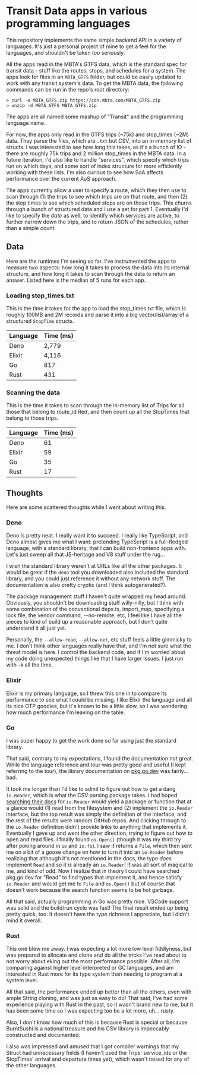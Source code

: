 # Transit Data apps in various programming languages

This repository implements the same simple backend API in a variety of
languages. It's just a personal project of mine to get a feel for the languages,
and shouldn't be taken _too_ seriously.

All the apps read in the MBTA's GTFS data, which is the standard spec for
transit data - stuff like the routes, stops, and schedules for a system. The
apps look for files in an `MBTA_GTFS` folder, but could be easily updated to
work with any transit system's data. To get the MBTA data, the following
commands can be run in the repo's root directory:

```
> curl -o MBTA_GTFS.zip https://cdn.mbta.com/MBTA_GTFS.zip
> unzip -d MBTA_GTFS MBTA_GTFS.zip
```

The apps are all named some mashup of "Transit" and the programming language
name.

For now, the apps only read in the GTFS trips (~75k) and stop_times (~2M) data.
They parse the files, which are `.txt` but CSV, into an in-memory list of
structs. I was interested to see how long this takes, as it's a bunch of IO -
there are roughly 75k trips and 2 million stop_times in the MBTA data. In a
future iteration, I'd also like to handle "services", which specify which trips
run on which days, and some sort of index structure for more efficiently working
with these lists. I'm also curious to see how SoA affects performance over the
current AoS approach.

The apps currently allow a user to specify a route, which they then use to scan
through (1) the trips to see which trips are on that route, and then (2) the
stop times to see which scheduled stops are on those trips. This churns through
a bunch of structured data and I use a set for part 1. Eventually I'd like to
specify the _date_ as well, to identify which services are active, to further
narrow down the trips, and to return JSON of the schedules, rather than a simple
count.

## Data

Here are the runtimes I'm seeing so far. I've instrumented the apps to measure
two aspects: how long it takes to process the data into its internal structure,
and how long it takes to scan through the data to return an answer. Listed here
is the median of 5 runs for each app.

### Loading stop_times.txt

This is the time it takes for the app to load the stop_times.txt file, which is
roughly 100MB and 2M records and parse it into a big vector/list/array of a
structured `StopTime` structs.

| Language | Time (ms) |
| -------- | --------- |
| Deno     | 2,779     |
| Elixir   | 4,116     |
| Go       | 817       |
| Rust     | 431       |

### Scanning the data

This is the time it takes to scan through the in-memory list of Trips for all
those that belong to route_id Red, and then count up all the StopTimes that
belong to those trips.

| Language | Time (ms) |
| -------- | --------- |
| Deno     | 61        |
| Elixir   | 59        |
| Go       | 35        |
| Rust     | 17        |

## Thoughts

Here are some scattered thoughts while I went about writing this.

### Deno

Deno is pretty neat. I really want it to succeed. I really like TypeScript, and
Deno almost gives me what I want: pretending TypeScript is a full-fledged
language, with a standard library, that I can build non-frontend apps with.
Let's just sweep all that JS-heritage and V8 stuff under the rug...

I wish the standard library weren't at URLs like all the other packages. It
would be great if the `deno` tool you downloaded also included the standard
library, and you could just reference it without any network stuff. The
documentation is also pretty cryptic (and I think autogenerated?).

The package management stuff I haven't quite wrapped my head around. Obviously,
you shouldn't be downloading stuff willy-nilly, but I think with some
combination of the conventional deps.ts, import_map, specifying a lock file, the
vendor command, --no-remote, etc, I feel like I have all the pieces to kind of
build up a reasonable approach, but I don't quite understand it all just yet.

Personally, the `--allow-read`, `--allow-net`, etc stuff feels a little gimmicky
to me. I don't think other languages really have that, and I'm not sure what the
threat model is here. I control the backend code, and if I'm worried about my
code doing unexpected things like that I have larger issues. I just run with
`-A` all the time.

### Elixir

Elixir is my primary language, so I threw this one in to compare its performance
to see what I could be missing. I like Elixir the language and all its nice OTP
goodies, but it's known to be a little slow, so I was wondering how much
performance I'm leaving on the table.

### Go

I was super happy to get the work done so far using just the standard library.

That said, contrary to my expectations, I found the documentation not great.
While the language reference and tour was pretty good and useful (I kept
referring to the tour), the library documentation on
[pkg.go.dev](https://pkg.go.dev/) was fairly... bad.

It took me longer than I'd like to admit to figure out how to get a dang
`io.Reader`, which is what the CSV parsing package takes. I had hoped
[searching their docs](https://pkg.go.dev/search?q=io.reader) for `io.Reader`
would yield a package or function that at a glance would (1) read from the
filesystem and (2) implement the `io.Reader` interface, but the top result was
simply the definition of the interface, and the rest of the results were random
GitHub repos. And clicking through to the `io.Reader` definition didn't provide
links to anything that implements it. Eventually I gave up and went the other
direction, trying to figure out how to open and read files. I finally found
`os.Open()` (though it was my third try after poking around in `io` and
`io.fs`). I saw it returns a `File`, which then sent me on a bit of a goose
change on how to turn _it_ into an `io.Reader` before realizing that although
it's not mentioned in the docs, the type _does_ implement `Read` and so it _is_
already an `io.Reader`! It was all sort of magical to me, and kind of odd. Now I
realize that in theory I could have searched pkg.go.dev for "Read" to find types
that implement it, and hence satisfy `io.Reader` and would get me to `File` and
`os.Open()` but of course that doesn't work because the search function seems to
be hot garbage.

All that said, actually programming in Go was pretty nice. VSCode support was
solid and the build/run cycle was fast! The final result ended up being pretty
quick, too. It doesn't have the type richness I appreciate, but I didn't mind it
overall.

### Rust

This one blew me away. I was expecting a lot more low level fiddlyness, but was
prepared to allocate and clone and do all the tricks I've read about to not
worry about eking out the most performance possible. After all, I'm comparing
against higher level interpreted or GC languages, and am interested in Rust more
for its type system than needing to program at a system level.

All that said, the performance ended up better than all the others, even with
ample String cloning, and was just as easy to do! That said, I've had some
experience playing with Rust in the past, so it wasn't brand new to me, but it
has been some time so I was expecting too be a lot more, uh... rusty.

Also, I don't know how much of this is because Rust is special or because
BurntSushi is a national treasure and his CSV library is impeccably constructed
and documented.

I also was impressed and amused that I got compiler warnings that my Struct had
unnecessary fields (I haven't used the Trips' service_ids or the StopTimes'
arrival and departure times yet), which wasn't raised for any of the other
languages.
